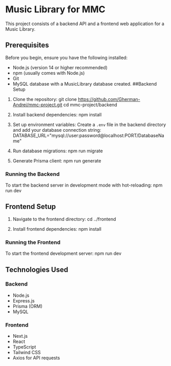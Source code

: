 # Music Library for MMC

This project consists of a backend API and a frontend web application for a Music Library.

## Prerequisites
Before you begin, ensure you have the following installed:
- Node.js (version 14 or higher recommended)
- npm (usually comes with Node.js)
- Git
- MySQL database with a MusicLibrary database created.
##Backend Setup
1. Clone the repository:
git clone https://github.com/Gherman-Andrei/mmc-project.git
cd mmc-project/backend

2. Install backend dependencies:
   npm install

3. Set up environment variables:
Create a `.env` file in the backend directory and add your database connection string:
DATABASE_URL="mysql://user:password@localhost:PORT/DatabaseName"

4. Run database migrations:
npm run migrate

5. Generate Prisma client:
npm run generate

### Running the Backend

To start the backend server in development mode with hot-reloading:
npm run dev

## Frontend Setup

1. Navigate to the frontend directory:
cd ../frontend

2. Install frontend dependencies:
npm install

### Running the Frontend

To start the frontend development server:
npm run dev

## Technologies Used

### Backend
- Node.js
- Express.js
- Prisma (ORM)
- MySQL

### Frontend
- Next.js
- React
- TypeScript
- Tailwind CSS
- Axios for API requests
